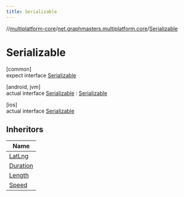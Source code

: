 ```yaml
---
title: Serializable
---
```

//[multiplatform-core](../../../index.html)/[net.graphmasters.multiplatform.core](../index.html)/[Serializable](index.html)



# Serializable



[common]\
expect interface [Serializable](index.html)



[android, jvm]\
actual interface [Serializable](index.html) : [Serializable](https://developer.android.com/reference/kotlin/java/io/Serializable.html)



[ios]\
actual interface [Serializable](index.html)



## Inheritors


| Name |
|---|
| [LatLng](../../net.graphmasters.multiplatform.core.model/-lat-lng/index.html) |
| [Duration](../../net.graphmasters.multiplatform.core.units/-duration/index.html) |
| [Length](../../net.graphmasters.multiplatform.core.units/-length/index.html) |
| [Speed](../../net.graphmasters.multiplatform.core.units/-speed/index.html) |


